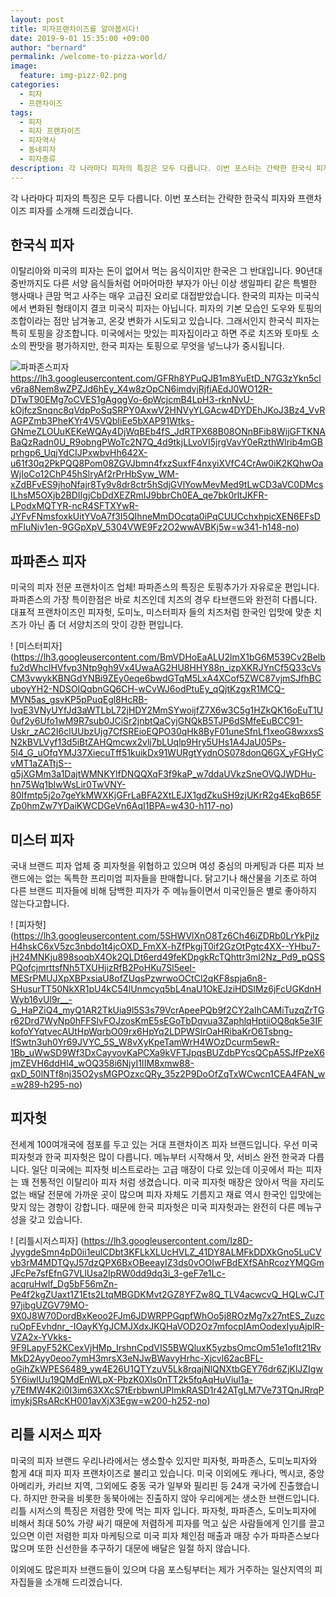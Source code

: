 ```yaml
---
layout: post
title: 피자프랜차이즈를 알아봅시다!
date: 2019-9-01 15:35:00 +09:00
author: "bernard"
permalink: /welcome-to-pizza-world/
image:
  feature: img-pizz-02.png
categories:
  - 피자
  - 프랜차이즈
tags:
  - 피자
  - 피자 프랜차이즈
  - 피자역사
  - 동네피자
  - 피자종류
description: 각 나라마다 피자의 특징은 모두 다릅니다. 이번 포스터는 간략한 한국식 피자와 프랜차이즈 피자를 소개해 드리겠습니다
---
```


각 나라마다 피자의 특징은 모두 다릅니다. 이번 포스터는 간략한 한국식 피자와 프랜차이즈 피자를 소개해 드리겠습니다.

## 한국식 피자

이탈리아와 미국의 피자는 돈이 없어서 먹는 음식이지만 한국은 그 반대입니다. 90년대 중반까지도 다른 서양 음식들처럼 어마어마한 부자가 아닌 이상 생일파티 같은 특별한 행사때나 큰맘 먹고 사주는 매우 고급진 요리로 대접받았습니다. 한국의 피자는 미국식에서 변화된 형태이지 결코 미국식 피자는 아닙니다. 피자의 기본 모습인 도우와 토핑의 조합이라는 점만 남겨놓고, 온갖 변화가 시도되고 있습니다. 그래서인지 한국식 피자는 특히 토핑을 강조합니다. 미국에서는 맛있는 피자집이라고 하면 주로 치즈와 토마토 소소의 짠맛을 평가하지만, 한국 피자는 토핑으로 무엇을 넣느냐가 중시됩니다.



![파파존스피자]() https://lh3.googleusercontent.com/GFRh8YPuQJB1m8YuEtD_N7G3zYkn5clv6ra8Nem8wZPZJd6hEy_X4w8zOpCN6imdvjRjfiAEdJ0WO12R-DTwT90EMg7oCVES1gAgqgVo-6pWcjcmB4LpH3-rknNvU-kOjfczSnqnc8qVdpPoSqSRPY0AxwV2HNVyYLGAcw4DYDEhJKoJ3Bz4_VvRAGPZmb3PheKYr4V5VQbIiEe5bXAP91Wtks-GNmeZLOUuKEKeWQAy4DjWqBEb4fS_JdRTPX68B08ONnBFib8WijGFTKNABaQzRadn0U_R9obngPWoTc2N7Q_4d9tkjLLvoVI5jrgVavY0eRzthWlrib4mGBprhgp6_UqjYdCIJPxwbvHh642X-u61f30q2PkPQQ8Pom08ZGVJbmn4fxzSuxfF4nxyiXVfC4CrAw0iK2KQhwOaWjIoCo12ChP45hSlryAf2rPrHbSyw_WM-xZdBFvES9jhoNfajr8Ty9v8dr8ctr5hSdjGVlYowMevMed9tLwCD3aVC0DMcsILhsM5OXjb2BDIIgjCbDdXEZRmIJ9bbrCh0EA_qe7bk0rltJKFR-LPodxMQTYR-ncR4SFTXYwR-JYFvFNmsfoxkUitYVoA7f3I5QIhneMmDOcqta0iPqCUUCchxhpicXEN6EFsDmFluNiv1en-9GGpXpV_5304VWE9Fz2O2wwAVBKj5w=w341-h148-no)

## 파파존스 피자

미국의 피자 전문 프랜차이즈 업체! 파파존스의 특징은 토핑추가가 자유로운 편입니다. 파파존스의 가장 특이한점은 바로 치즈인데 치즈의 경우 타브랜드와 완전히 다릅니다. 대표적 프랜차이즈인 피자헛, 도미노, 미스터피자 들의 치즈처럼 한국인 입맛에 맞춘 치즈가 아닌 좀 더 서양치즈의 맛이 강한 편입니다. 



! [미스터피자]  (https://lh3.googleusercontent.com/BmVDHoEaALU2lmX1bG6M539Cv2Belbfu2dWhcIHVfvp3Ntp9gh9Vx4UwaAG2HU8HHY88n_izpXKRJYnCf5Q33cVsCM3vwykKBNGdYNBi9ZEy0eqe6bwdGTqM5LxA4XCof5ZWC87vjmSJfhBCuboyYH2-NDSOIQqbnGQ6CH-wCvWJ6odPtuEy_qQjtKzgxR1MCQ-MVN5as_gsvKP5pPuqEgl8HcRB-IvqE3VNyUYfJd3aWTLbL72jHDY2MmSYwoijfZ7X6w3C5g1HZkQK16oEuT1U0uf2y6Ufo1wM9R7sub0JCiSr2jnbtQaCyjGNQkB5TJP6dSMfeEuBCC91-Uskr_zAC2I6clUUbzUjg7CfSREioEQPO30qHk8ByF01uneSfnLf1xeoG8wxxsSN2kBVLVyf13d5iBtZAHQmcwx2vlj7bLUqlp9Hry5UHs1A4JaU05Ps-5l4_G_uOfqYMJ37XiecuTff51kuikDx91WURgtYydnOS078donQ6GX_yFGHyCvMT1aZATtjS--g5jXGMm3a1DajtWMNKYlfDNQQXqF3f9kaP_w7ddaUVkzSneOVQJWDHu-hn75Wq1bIwWsLir0TwVNY-80Ifmtp5j2o7geYkMWXKjGFrLaBFA2XtLEJX1gdZkuSH9zjUKrR2g4EkqB65FZp0hmZw7YDaiKWCDGeVn6AqI1BPA=w430-h117-no)

## 미스터 피자

국내 브랜드 피자 업체 중 피자헛을 위협하고 있으며 여성 중심의 마케팅과 다른 피자 브랜드에는 없는 독특한 프리미엄 피자들을 판매합니다. 닭고기나 해산물을 기초로 하여 다른 브랜드 피자들에 비해 담백한 피자가 주 메뉴들이면서 미국인들은 별로 좋아하지 않는다고합니다.

! [피자헛] (https://lh3.googleusercontent.com/5SHWVlXnO8Tz6Ch46iZDRb0LrYkPjlzH4hskC6xV5zc3nbdo1t4jcOXD_FmXX-hZfPkgjT0if2GzOtPgtc4XX--YHbu7-jH24MNKju898soqbX4Ok2QLDt6erd49feKDpgkRcTQhttr3ml2Nz_Pd9_pQSSPQofcjmrttsfNh5TXUHjizRfB2PoHKu7Sl5eeI-MESrPMUJXpXBPxsiaU8ofZUqsPzwrwoOCtCl2qKF8spja6n8-SHusurTT50NkXR1pU4kC54lUnmcyq5bL4naU1OkEJziHDSlMz6jFcUGKdnHWyb16vUl9r__-G_HaPZiQ4_myQ1AR2TkUia9l5S3s79VcrApeePQb9f2CY2aIhCAMiTuzqZrTGr62Drd7WyNp0hFFSlvFOJzosKmE5sEGoTbDqvua3ZaphlqHptiiOQ8qk5e3IFkofoYYqtvecAUtHpWqrbO09rx6HpYq2LDPWSlrOaHRibaKrO6Tsbng-lfSwtn3uh0Yr69JVYC_5S_W8vXyKpeTamWrH4WOzDcurm5ewR-1Bb_uWwSD9Wf3DxCayvovKaPCXa9kVFTJpqsBUZdbPYcsQCpA5SJfPzeX6jmZEVH6ddHl4_wOQ358i6NjyI1IIM8xmw88-qxD_50lNTf8nj35O2ysMGPOzxcQRy_35z2P9DoOfZqTxWCwcn1CEA4FAN_w=w289-h295-no)

## 피자헛

전세계 100여개국에 점포를 두고 있는 거대 프랜차이즈 피자 브랜드입니다. 우선 미국 피자헛과 한국 피자헛은 많이 다릅니다. 메뉴부터 시작해서 맛, 서비스 완전 한국과 다릅니다. 일단 미국에는 피자헛 비스트로라는 고급 매장이 다로 있는데 이곳에서 파는 피자는 꽤 전통적인 이탈리아 피자 처럼 생겼습니다. 미국 피자헛 매장은 앉아서 먹을 자리도 없는 배달 전문에 가까운 곳이 많으며 피자 자체도 기름지고 재료 역시 한국인 입맛에는 맞지 않는 경향이 강합니다. 때문에 한국 피자헛은 미국 피자헛과는 완전히 다른 메뉴구성을 갖고 있습니다.

 ! [리틀시저스피자] (https://lh3.googleusercontent.com/Iz8D-JyygdeSmn4pD0ii1eulCDbt3KFLkXLUcHVLZ_41DY8ALMFkDDXkGno5LuCVvb3rM4MDTQyJ57dzQPX6BxOBeeayIZ3ds0vOOIwFBdEXfSAhRcozYMQGmJFcPe7sfEfnG7VLlUsa2IpRW0dd9dq3i_3-geF7e1Lc-acqruHwlf_Dg5bF56mZn-Pe4f2kgZUaxt1Z1Ets2LtqMBGDKMvt2GZ8YFZw8Q_TLV4acwcvQ_HQLwCJT97jibgUZGV79MO-9X0J8W70DordBxKeoo2FJm6JDWRPPGqpfWhOo5j8ROzMg7x27ntES_ZuzcruOpFEvhdnr_-IOayKYgJCMJXdxJKQHaVOD2Oz7mfocpIAmOodexIyuAjplR-VZA2x-YVkks-9F9LapyF52KCexVjHMp_IrshnCpdVIS5BWQluxK5yzbsOmcOm51e1ofIt21RvMkD2Ayy0eoo7ymH3mrsX3eNJwBWavyHrhc-Xjcvl62acBFL-oGihZkWPES6489_yw4E26U1QTYzuV5Lk8rqajNlQNXtbGEY76dr6ZjKlJZIgw5Y6iwlUu19QMdEnWLpX-PbzK0Xls0nTT2k5fqAqHuViul1a-y7EfMW4K2i0I3im63XXcS7tErbbwnUPlmkRASD1r42ATgLM7Ve73TQnJRrqPimykjSRsARcKH001avXjX3Egw=w200-h252-no)

## 리틀 시저스 피자

미국의 피자 브랜드 우리나라에서는 생소할수 있지만 피자헛, 파파존스, 도미노피자와 함게 4대 피자 피자 프랜차이즈로 불리고 있습니다. 미국 이외에도 캐나다, 멕시코, 중앙아메리카, 카리브 지역, 그외에도 중동 국가 일부와 필리핀 등 24개 국가에 진출했습니다. 하지만 한국을 비롯한 동북아에는 진출하지
않아 우리에게는 생소한 브랜드입니다. 리틀 시저스의 특징은 저렴한 맛에 먹는 피자 입니다. 파자헛, 파파존스, 도미노피자에 비해서 최대 50% 가량 싸기 때문에 저렴하게 피자를 먹고 싶은 사람들에게 인기를 끌고 있으면 이런 저렴한 피자 마케팅으로 미국 피자 체인점 매출과 매장 수가 파파존스보다 많으며 또한 신선한을 추구하기 대문에 배달은 일절 하지 않습니다.



이외에도 많은피자 브랜드들이 있으며 다음 포스팅부터는 제가 거주하는 일산지역의 피자집들을 소개해 드리겠습니다.